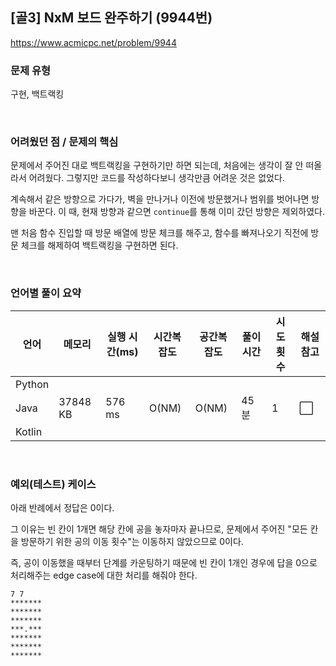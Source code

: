 ## [골3] NxM 보드 완주하기 (9944번)

https://www.acmicpc.net/problem/9944

### 문제 유형

구현, 백트랙킹

<br>

### 어려웠던 점 / 문제의 핵심

문제에서 주어진 대로 백트랙킹을 구현하기만 하면 되는데, 처음에는 생각이 잘 안 떠올라서 어려웠다. 그렇지만 코드를 작성하다보니 생각만큼 어려운 것은 없었다.

계속해서 같은 방향으로 가다가, 벽을 만나거나 이전에 방문했거나 범위를 벗어나면 방향을 바꾼다. 이 때, 현재 방향과 같으면 `continue`를 통해 이미 갔던 방향은 제외하였다.

맨 처음 함수 진입할 때 방문 배열에 방문 체크를 해주고, 함수를 빠져나오기 직전에 방문 체크를 해제하여 백트랙킹을 구현하면 된다.

<br>

### 언어별 풀이 요약

| 언어   | 메모리   | 실행 시간(ms) | 시간복잡도 | 공간복잡도 | 풀이 시간 | 시도 횟수 | 해설 참고            |
| ------ | -------- | ------------- | ---------- | ---------- | --------- | --------- | -------------------- |
| Python |          |               |            |            |           |           |                      |
| Java   | 37848 KB | 576 ms        | O(NM)      | O(NM)      | 45분      | 1         | :white_large_square: |
| Kotlin |          |               |            |            |           |           |                      |

<br>

### 예외(테스트) 케이스

아래 반례에서 정답은 0이다.

그 이유는 빈 칸이 1개면 해당 칸에 공을 놓자마자 끝나므로, 문제에서 주어진 "모든 칸을 방문하기 위한 공의 이동 횟수"는 이동하지 않았으므로 0이다.

즉, 공이 이동했을 때부터 단계를 카운팅하기 때문에 빈 칸이 1개인 경우에 답을 0으로 처리해주는 edge case에 대한 처리를 해줘야 한다.

```
7 7
*******
*******
*******
***.***
*******
*******
*******
```
